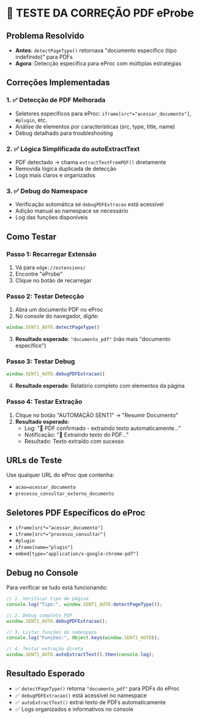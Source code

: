# 🔧 TESTE DA CORREÇÃO PDF eProbe

## Problema Resolvido
- **Antes**: `detectPageType()` retornava "documento específico (tipo indefinido)" para PDFs
- **Agora**: Detecção específica para eProc com múltiplas estratégias

## Correções Implementadas

### 1. ✅ Detecção de PDF Melhorada
- Seletores específicos para eProc: `iframe[src*="acessar_documento"]`, `#plugin`, etc.
- Análise de elementos por características (src, type, title, name)
- Debug detalhado para troubleshooting

### 2. ✅ Lógica Simplificada do autoExtractText
- PDF detectado → chama `extractTextFromPDF()` diretamente
- Removida lógica duplicada de detecção
- Logs mais claros e organizados

### 3. ✅ Debug do Namespace
- Verificação automática se `debugPDFExtracao` está acessível
- Adição manual ao namespace se necessário
- Log das funções disponíveis

## Como Testar

### Passo 1: Recarregar Extensão
1. Vá para `edge://extensions/`
2. Encontre "eProbe"
3. Clique no botão de recarregar

### Passo 2: Testar Detecção
1. Abra um documento PDF no eProc
2. No console do navegador, digite:
```javascript
window.SENT1_AUTO.detectPageType()
```
3. **Resultado esperado**: `"documento_pdf"` (não mais "documento específico")

### Passo 3: Testar Debug
```javascript
window.SENT1_AUTO.debugPDFExtracao()
```
4. **Resultado esperado**: Relatório completo com elementos da página

### Passo 4: Testar Extração
1. Clique no botão "AUTOMAÇÃO SENT1" → "Resumir Documento"
2. **Resultado esperado**: 
   - Log: "📄 PDF confirmado - extraindo texto automaticamente..."
   - Notificação: "📄 Extraindo texto do PDF..."
   - Resultado: Texto extraído com sucesso

## URLs de Teste
Use qualquer URL do eProc que contenha:
- `acao=acessar_documento`
- `processo_consultar_externo_documento`

## Seletores PDF Específicos do eProc
- `iframe[src*="acessar_documento"]`
- `iframe[src*="processo_consultar"]`
- `#plugin`
- `iframe[name="plugin"]`
- `embed[type="application/x-google-chrome-pdf"]`

## Debug no Console
Para verificar se tudo está funcionando:

```javascript
// 1. Verificar tipo de página
console.log("Tipo:", window.SENT1_AUTO.detectPageType());

// 2. Debug completo PDF
window.SENT1_AUTO.debugPDFExtracao();

// 3. Listar funções do namespace
console.log("Funções:", Object.keys(window.SENT1_AUTO));

// 4. Testar extração direta
window.SENT1_AUTO.autoExtractText().then(console.log);
```

## Resultado Esperado
- ✅ `detectPageType()` retorna `"documento_pdf"` para PDFs do eProc
- ✅ `debugPDFExtracao()` está acessível no namespace
- ✅ `autoExtractText()` extrai texto de PDFs automaticamente
- ✅ Logs organizados e informativos no console
